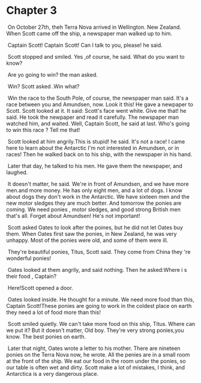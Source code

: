 # Chapter 3

​	On October 27th, theh Terra Nova arrived in Wellington. New Zealand. When Scott came off the ship, a newspaper man walked up to him.

​	Captain Scott! Captain Scott! Can I talk to you, please! he said.

​	Scott stopped and smiled. Yes ,of course, he said. What do you want to know?

​	Are yo going to win? the man asked.

​	Win? Scott asked .Win what?

​	Win the race to the South Pole, of course, the newspaper man said. It's a race between you and Amundsen, now. Look it this! He gave a newpaper to Scott. Scott looked at it. It said: Scott's face went white. Give me that! he said. He took the newpaper and read it carefully. The newspaper man watched him, and waited. Well, Captain Scott, he said at last. Who's going to win this race ? Tell me that!

​	Scott looked at him angrily.This is stupid! he said. It's not a race! I came here to learn about the Antarctic I'm not interested in Amundsen, or in races! Then he walked back on to his ship, with the newspaper in his hand.

​	Later that day, he talked to his men. He gave them the newspaper, and laughed.

​	It doesn't matter, he said. We're in front of Amundsen, and we have more men.and more money. He has only eight men, and a lot of dogs. I know about dogs they don't work in the Antarctic. We have sixteen men and the new motor sledges they are much better. And tomorrow the ponies are coming. We need ponies , motor sledges, and good strong British men that's all. Forget about Amundsen! He's not important!

​	Scott asked Oates to look after the poines, but he did not let Oates buy them. When Oates first saw the ponies, in New Zealand, he was very unhappy. Most of the ponies were old, and some of them were ill.

​	They're beautiful ponies, Titus, Scott said. They come from China  they 're wonderful ponies!

​	Oates looked at them angrily, and said nothing. Then he asked:Where i s their food , Captain?

​	Here!Scott opened a door.

​	Oates looked inside. He thought for a minute. We need more food than this, Captain Scott!These ponies are going to work in the coldest place on earth they need a lot of food more than this!

​	Scott smiled quietly. We can't take more food on this ship, Titus. Where can we put it? But it doesn't matter, Old boy. They're very strong ponies,you know. The best ponies on earth.

​	Later that night, Oates wrote a letter to his mother. There are nineteen ponies on the Terra Nova now, he wrote. All the penies are in a small room at the front of the ship. We eat our food in the room under the ponies, so our table is often wet and dirty. Scott make a lot of mistakes, I think, and Antarctica is a very dangerous place.

​	
